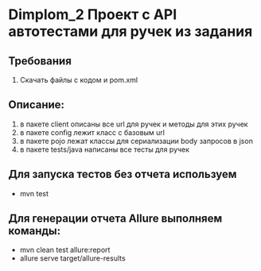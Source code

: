 # Dimplom_2 Проект с API автотестами для ручек из задания

## Требования
1. Скачать файлы с кодом и pom.xml

## Описание:
1) в пакете client описаны все url для ручек и методы для этих ручек
2) в пакете config лежит класс с базовым url
3) в пакете pojo лежат классы для сериализации body запросов в json
4) в пакете tests/java написаны все тесты для ручек

## Для запуска тестов без отчета используем
-  mvn test

## Для генерации отчета Allure выполняем команды:
-  mvn clean test allure:report 
-  allure serve target/allure-results
